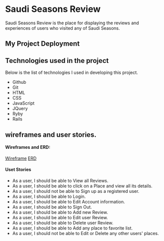 # Saudi Seasons Review

Saudi Seasons Review is the place for displaying the reviews and experiences of users who visited any of Saudi Seasons.

## My Project Deployment

## Technologies used in the project
Below is the list of technologies I used in developing this project.
* Github
* Git
* HTML
* CSS
* JavaScript
* JQuery
* Ryby
* Rails

## wireframes and user stories.
#### Wireframes and ERD:

[Wireframe](https://drive.google.com/open?id=1kmzfh2fPBVCmS-UJ6k3w6m6gNnJ5x8JL)
[ERD](https://drive.google.com/open?id=1WBaN5_s955IOfYG1zhhggHsq6sh3OmYF)


#### Uset Stories
* As a user, I should be able to View all Reviews.
* As a user, I should be able to click on a Place and view all its details.
* As a user, I should not be able to Sign up as a registered user.
* As a user, I should be able to Login.
* As a user, I should be able to Edit Account information.
* As a user, I should be able to Sign Out.
* As a user, I should be able to Add new Review.
* As a user, I should be able to Edit user Review.
* As a user, I should be able to Delete user Review.
* As a user, I should be able to Add any place to favorite list.
* As a user, I should not be able to Edit or Delete any other users' places.


